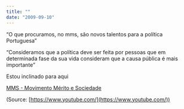 ```yaml
---
title: ""
date: "2009-09-10"
---
```


“O que procuramos, no mms, são novos talentos para a política Portuguesa”

“Consideramos que a política deve ser feita por pessoas que em determinada fase da sua vida consideram que a causa pública é mais importante”

Estou inclinado para aqui

[MMS - Movimento Mérito e Sociedade](http://www.mudarportugal.pt/ "MMS")

(Source: [https://www.youtube.com/](https://www.youtube.com/))
